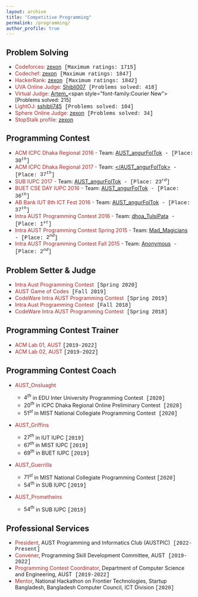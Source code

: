 ```yaml
---
layout: archive
title: "Competitive Programming"
permalink: /programming/
author_profile: true
---
```


## Problem Solving
+ <span style="color:brown">Codeforces: </span> [zexon](https://codeforces.com/profile/zexon)<span style="font-family:Courier New">  [Maximum ratings: $1715$]</span>
+ <span style="color:brown">Codechef: </span> [zexon](https://www.codechef.com/users/zexon)<span style="font-family:Courier New">  [Maximum ratings: $1847$]</span>
+ <span style="color:brown">HackerRank: </span> [zexon](https://www.hackerrank.com/zexon?hr_r=1)<span style="font-family:Courier New">  [Maximum ratings: $1842$]</span>
+ <span style="color:brown">UVA Online Judge: </span> [Shibli007](https://uhunt.onlinejudge.org/id/659594)<span style="font-family:Courier New">  [Problems solved: $418$]</span>
+ <span style="color:brown">Virtual Judge: </span> [Artem_](https://vjudge.net/user/Artem_)<span style="font-family:Courier New">  [Problems solved: $215$]</span>
+ <span style="color:brown">LightOJ: </span> [sshibli745](https://lightoj.com/user/sshibli745)<span style="font-family:Courier New">  [Problems solved: $104$]</span>  
+ <span style="color:brown">Sphere Online Judge: </span> [zexon](https://www.spoj.com/users/zexon/)<span style="font-family:Courier New">  [Problems solved: $34$]</span>
+ <span style="color:brown">StopStalk profile: </span> [zexon](https://www.stopstalk.com/user/profile/zexon)

## Programming Contest
+ <span style="color:brown">ACM ICPC Dhaka Regional 2016 -</span> Team: [AUST_angurFolTok](https://algo.codemarshal.org/contests/ICPCDH2016/standings)<span style="font-family:Courier New"> - [Place: $30^{th}$]</span>
+ <span style="color:brown">ACM ICPC Dhaka Regional 2017 -</span> Team: [</AUST_angurFolTok>](https://algo.codemarshal.org/contests/icpc-dhaka-17/standings)<span style="font-family:Courier New"> - [Place: $37^{th}$]</span>
+ <span style="color:brown">SUB IUPC 2017 -</span> Team: [AUST_angurFolTok](https://toph.co/c/sub-inter-2017/standings)<span style="font-family:Courier New"> - [Place: $23^{rd}$]</span>
+ <span style="color:brown">BUET CSE DAY IUPC 2016 -</span> Team: [AUST_angurFolTok](https://algo.codemarshal.org/contests/buet-iupc-2016/standings)<span style="font-family:Courier New"> - [Place: $36^{th}$]</span>
+ <span style="color:brown">AB Bank IUT 8th ICT Fest 2016 -</span> Team: [AUST_angurFolTok](https://toph.co/c/iut-ict-fest-8/standings)<span style="font-family:Courier New"> - [Place: $37^{th}$]</span>
+ <span style="color:brown">Intra AUST Programming Contest 2016 -</span> Team: [dhoa_TulsiPata](https://toph.co/c/aust-intra-fall-2016/standings)<span style="font-family:Courier New"> - [Place: $1^{st}$]</span>
+ <span style="color:brown">Intra AUST Programming Contest Spring 2015 -</span> Team: [Mad_Magicians]()<span style="font-family:Courier New"> - [Place: $2^{nd}$]</span>
+ <span style="color:brown">Intra AUST Programming Contest Fall 2015 -</span> Team: [Anonymous]()<span style="font-family:Courier New"> - [Place: $2^{nd}$]</span>

## Problem Setter & Judge 
+ <span style="color:brown">Intra Aust Programming Contest</span><span style="font-family:Courier New"> [Spring 2020]</span>
+ <span style="color:brown">AUST Game of Codes</span><span style="font-family:Courier New"> [Fall 2019]</span>
+ <span style="color:brown">CodeWare Intra AUST Programming Contest</span><span style="font-family:Courier New"> [Spring 2019]</span>
+ <span style="color:brown">Intra Aust Programming Contest</span><span style="font-family:Courier New"> [Fall 2018]</span>
+ <span style="color:brown">CodeWare Intra AUST Programming Contest</span><span style="font-family:Courier New"> [Spring 2018]</span>

## Programming Contest Trainer
+ <span style="color:brown">ACM Lab 01, AUST  </span><span style="font-family:Courier New">[2019-2022]</span>
+ <span style="color:brown">ACM Lab 02, AUST  </span><span style="font-family:Courier New">[2019-2022]</span>

## Programming Contest Coach
+ <span style="color:brown">AUST_Onsluaght</span>
	- <span>$4^{th}$ in EDU Inter University Programming Contest</span><span style="font-family:Courier New"> [2020]</span>
	- <span>$20^{th}$ in ICPC Dhaka Regional Online Preliminary Contest</span><span style="font-family:Courier New"> [2020]</span>
	- <span>$51^{st}$ in MIST National Collegiate Programming Contest</span><span style="font-family:Courier New"> [2020]</span>

+ <span style="color:brown">AUST_Griffins</span>
	- $27^{th}$ in IUT IUPC <span style="font-family:Courier New"> [2019]</span>
	- $67^{th}$ in MIST IUPC <span style="font-family:Courier New"> [2019]</span>
	- $69^{th}$ in BUET IUPC <span style="font-family:Courier New"> [2019]</span>
	
+ <span style="color:brown">AUST_Guerrilla</span>
	- $71^{st}$ in MIST National Collegiate Programming Contest <span style="font-family:Courier New"> [2020]</span>
	- $54^{th}$ in SUB IUPC <span style="font-family:Courier New"> [2019]</span>

	
+ <span style="color:brown">AUST_Prometheins</span>
	- $54^{th}$ in SUB IUPC <span style="font-family:Courier New"> [2019]</span>

## Professional Services
+ <span style="color:brown">President</span>, AUST Programming and Informatics Club (AUSTPIC)<span style="font-family:Courier New">  [2022-Present]</span>
+ <span style="color:brown">Convener</span>, Programming Skill Development Committee, AUST<span style="font-family:Courier New">  [2019-2022]</span>
+ <span style="color:brown">Programming Contest Coordinator</span>, Department of Computer Science and Engineering, AUST<span style="font-family:Courier New">  [2019-2022]</span>
+ <span style="color:brown">Mentor</span>, National Hackathon on Frontier Technologies, Startup Bangladesh, Bangladesh Computer Council, ICT Division <span style="font-family:Courier New">  [2020]</span>